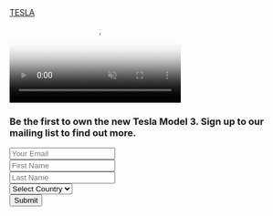 <!DOCTYPE html>
<html lang="en">
<head>
<meta charset="utf-8">
<meta http-equiv="X-UA-Compatible" content="IE=edge">
<meta name="viewport" content="width=device-width, initial-scale=1">
<meta name="description" content="">
<meta name="author" content="">
<title>TESLA</title>

<!-- Bootstrap Core CSS -->
<link href="css/bootstrap.min.css" rel="stylesheet">

<!-- Custom CSS -->
<link href="css/style.css" rel="stylesheet">

<!-- HTML5 Shim and Respond.js IE8 support of HTML5 elements and media queries -->
<!-- WARNING: Respond.js doesn't work if you view the page via file:// -->
<!--[if lt IE 9]>
        <script src="https://oss.maxcdn.com/libs/html5shiv/3.7.0/html5shiv.js"></script>
        <script src="https://oss.maxcdn.com/libs/respond.js/1.4.2/respond.min.js"></script>
    <![endif]-->
<script src="http://ajax.googleapis.com/ajax/libs/angularjs/1.5.8/angular.min.js"></script>
</head>

<body ng-app="subscribeApp">

<!-- Navigation -->
<nav class="navbar navbar-inverse navbar-fixed-top" role="navigation">
  <div class="container"> 
    <!-- Brand and toggle get grouped for better mobile display -->
    <div class="navbar-header text-center"> <a class="navbar-brand" href="#"> TESLA </a> </div>
  </div>
  <!-- /.container --> 
</nav>

<!-- Page Content -->

<video autoplay loop muted poster="video/home-hero-sx-2016.jpg" id="background">
  <source src="video/home-video-sx-2016.mp4" type="video/mp4">
  <source src="video/home-video-sx-2016.webm" type="video/webm">
</video>
<div class="subscribe-panel">
  <div class="container">
    <div class="row">
      <div class="col-md-12">
        <h3><span>Be the first to own the new Tesla Model 3.</span> Sign up to our mailing list to find out more. </h3>
      </div>
    </div>
    <div class="subscribe-form" ng-controller="formCtrlr">
      <form novalidate class="subscribe-form">
        <div class="row">
          <div class="col-md-4 col-sm-6 col-xs-12">
            <input type="email" ng-model="user.email" required placeholder="Your Email"/>
          </div>
          <div class="col-md-2 col-sm-6 col-xs-12">
            <input type="text" ng-model="user.firstName" required placeholder="First Name"/>
          </div>
          <div class="col-md-2 col-sm-6 col-xs-12">
            <input type="text" ng-model="user.lastName" required placeholder="Last Name"/>
          </div>
          <div class="col-md-2 col-sm-6 col-xs-12">
            <select ng-model="user.country" ng-options="x for x in country" required>
              <option value="" ng-selected="selected">Select Country</option>
            </select>
          </div>
          <div class="col-md-2 col-sm-12 col-xs-12">
            <input type="submit" ng-click="update(user)" value="Submit" class="btn btn-primary" />
          </div>
        </div>
      </form>
    </div>
  </div>
</div>
<!-- /.container --> 

<!-- jQuery --> 
<script src="js/jquery.js"></script> 

<!-- Bootstrap Core JavaScript --> 
<script src="js/bootstrap.min.js"></script> 
<script>
	 angular.module('subscribeApp', [])
    .controller('formCtrlr', ['$scope', function($scope) {
      $scope.master = {};
 $scope.country = ["Australia", "India", "United States", "Denmark"];
      $scope.update = function(user) {
        $scope.master = angular.copy(user);
		console.log("Email:", $scope.user.email);
		console.log("First Name:", $scope.user.firstName);
		console.log("Last Name:", $scope.user.lastName);
		console.log("Country:", $scope.user.country);
		
      };
   
    }]);
	</script>
</body>
</html>
